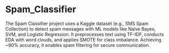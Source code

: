 # Spam_Classifier
The Spam Classifier project uses a Kaggle dataset (e.g., SMS Spam Collection) to detect spam messages with ML models like Naive Bayes, SVM, and Logistic Regression. It preprocesses text using TF-IDF, conducts EDA with word clouds, and applies SMOTE for class imbalance. Achieving ~90% accuracy, it enables spam filtering for secure communication.
